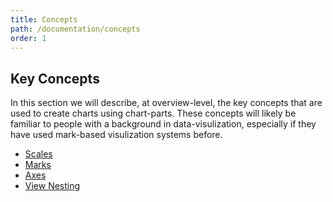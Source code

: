 ```yaml
---
title: Concepts
path: /documentation/concepts
order: 1
---
```


## Key Concepts

In this section we will describe, at overview-level, the key concepts that are
used to create charts using chart-parts. These concepts will likely be familiar
to people with a background in data-visulization, especially if they have used
mark-based visulization systems before.

- [Scales](/documentation/concepts/scales)
- [Marks](/documentation/concepts/marks)
- [Axes](/documentation/concepts/axes)
- [View Nesting](/documentation/concepts/view_nesting)
